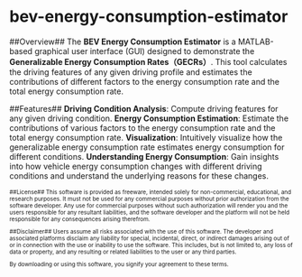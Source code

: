 # bev-energy-consumption-estimator
##Overview##
The **BEV Energy Consumption Estimator** is a MATLAB-based graphical user interface (GUI) designed to demonstrate the **Generalizable Energy Consumption Rates（GECRs）**. This tool calculates the driving features of any given driving profile and estimates the contributions of different factors to the energy consumption rate and the total energy consumption rate.

##Features##
**Driving Condition Analysis**: Compute driving features for any given driving condition.
**Energy Consumption Estimation**: Estimate the contributions of various factors to the energy consumption rate and the total energy consumption rate.
**Visualization**: Intuitively visualize how the generalizable energy consumption rate estimates energy consumption for different conditions.
**Understanding Energy Consumption**: Gain insights into how vehicle energy consumption changes with different driving conditions and understand the underlying reasons for these changes.

<font size="1">
##License##
This software is provided as freeware, intended solely for non-commercial, educational, and research purposes. It must not be used for any commercial purposes without prior authorization from the software developer. Any use for commercial purposes without such authorization will render you and the users responsible for any resultant liabilities, and the software developer and the platform will not be held responsible for any consequences arising therefrom.

##Disclaimer##
Users assume all risks associated with the use of this software. The developer and associated platforms disclaim any liability for special, incidental, direct, or indirect damages arising out of or in connection with the use or inability to use the software. This includes, but is not limited to, any loss of data or property, and any resulting or related liabilities to the user or any third parties.

By downloading or using this software, you signify your agreement to these terms.
<font><br />
